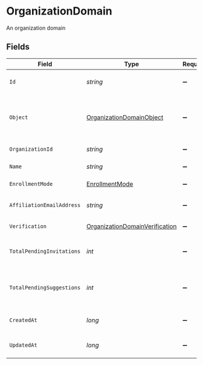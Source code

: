 # OrganizationDomain

An organization domain


## Fields

| Field                                                                                                               | Type                                                                                                                | Required                                                                                                            | Description                                                                                                         |
| ------------------------------------------------------------------------------------------------------------------- | ------------------------------------------------------------------------------------------------------------------- | ------------------------------------------------------------------------------------------------------------------- | ------------------------------------------------------------------------------------------------------------------- |
| `Id`                                                                                                                | *string*                                                                                                            | :heavy_minus_sign:                                                                                                  | Unique identifier for the organization domain                                                                       |
| `Object`                                                                                                            | [OrganizationDomainObject](../../Models/Components/OrganizationDomainObject.md)                                     | :heavy_minus_sign:                                                                                                  | String representing the object's type. Objects of the same type share the same value. Always `organization_domain`<br/> |
| `OrganizationId`                                                                                                    | *string*                                                                                                            | :heavy_minus_sign:                                                                                                  | Unique identifier for the organization                                                                              |
| `Name`                                                                                                              | *string*                                                                                                            | :heavy_minus_sign:                                                                                                  | Name of the organization domain                                                                                     |
| `EnrollmentMode`                                                                                                    | [EnrollmentMode](../../Models/Components/EnrollmentMode.md)                                                         | :heavy_minus_sign:                                                                                                  | Mode of enrollment for the domain                                                                                   |
| `AffiliationEmailAddress`                                                                                           | *string*                                                                                                            | :heavy_minus_sign:                                                                                                  | Affiliation email address for the domain, if available.                                                             |
| `Verification`                                                                                                      | [OrganizationDomainVerification](../../Models/Components/OrganizationDomainVerification.md)                         | :heavy_minus_sign:                                                                                                  | Verification details for the domain                                                                                 |
| `TotalPendingInvitations`                                                                                           | *int*                                                                                                               | :heavy_minus_sign:                                                                                                  | Total number of pending invitations associated with this domain                                                     |
| `TotalPendingSuggestions`                                                                                           | *int*                                                                                                               | :heavy_minus_sign:                                                                                                  | Total number of pending suggestions associated with this domain                                                     |
| `CreatedAt`                                                                                                         | *long*                                                                                                              | :heavy_minus_sign:                                                                                                  | Unix timestamp when the domain was created                                                                          |
| `UpdatedAt`                                                                                                         | *long*                                                                                                              | :heavy_minus_sign:                                                                                                  | Unix timestamp of the last update to the domain                                                                     |